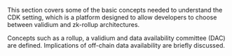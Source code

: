 This section covers some of the basic concepts needed to understand the CDK setting, which is a platform designed to allow developers to choose between validium and zk-rollup architectures.

Concepts such as a rollup, a validium and data availability committee (DAC) are defined. Implications of off-chain data availability are briefly discussed.